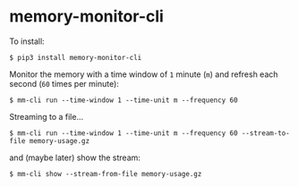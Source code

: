 # memory-monitor-cli

To install:
```shell
$ pip3 install memory-monitor-cli
```

Monitor the memory with a time window of `1` minute (`m`) and refresh each second (`60` times per minute):
```shell
$ mm-cli run --time-window 1 --time-unit m --frequency 60
```

Streaming to a file...
```shell
$ mm-cli run --time-window 1 --time-unit m --frequency 60 --stream-to-file memory-usage.gz
```
and (maybe later) show the stream:
```shell
$ mm-cli show --stream-from-file memory-usage.gz
```
